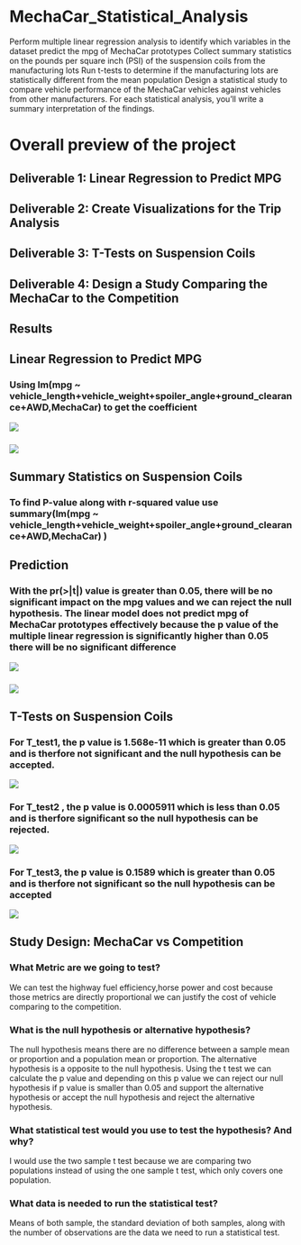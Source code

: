 # MechaCar_Statistical_Analysis
Perform multiple linear regression analysis to identify which variables in the dataset predict the mpg of MechaCar prototypes
Collect summary statistics on the pounds per square inch (PSI) of the suspension coils from the manufacturing lots
Run t-tests to determine if the manufacturing lots are statistically different from the mean population
Design a statistical study to compare vehicle performance of the MechaCar vehicles against vehicles from other manufacturers. For each statistical analysis, you’ll write a summary interpretation of the findings.
# Overall preview of the project
## Deliverable 1: Linear Regression to Predict MPG
## Deliverable 2: Create Visualizations for the Trip Analysis
## Deliverable 3: T-Tests on Suspension Coils
## Deliverable 4: Design a Study Comparing the MechaCar to the Competition
## Results
## Linear Regression to Predict MPG
### Using lm(mpg ~ vehicle_length+vehicle_weight+spoiler_angle+ground_clearance+AWD,MechaCar) to get the coefficient 
![](R/linear.png)
###
![](R/Slinear.png)
## Summary Statistics on Suspension Coils
### To find P-value along with r-squared value use summary(lm(mpg ~ vehicle_length+vehicle_weight+spoiler_angle+ground_clearance+AWD,MechaCar) )
## Prediction 
### With the pr(>|t|) value is greater than 0.05, there will be no significant impact on the mpg values and we can reject the null hypothesis. The linear model does not predict mpg of MechaCar prototypes effectively because the p value of the multiple linear regression is significantly higher than 0.05 there will be no significant difference
![](R/Total.png)
###
![](R/Lot.png)
## T-Tests on Suspension Coils
### For T_test1, the p value is 1.568e-11 which is greater than 0.05 and is therfore not significant and the null hypothesis can be accepted.
![](R/test1.png)
### For T_test2 , the p value is 0.0005911 which is less than 0.05 and is therfore significant so the null hypothesis can be rejected.
![](R/test2.png)
### For T_test3, the p value is 0.1589 which is greater than 0.05 and is therfore not significant so the null hypothesis can be accepted
![](R/test3.png)
## Study Design: MechaCar vs Competition
### What Metric are we going to test?
We can test the highway fuel efficiency,horse power and cost because those metrics are directly proportional we can justify the cost of vehicle comparing to the competition.
### What is the null hypothesis or alternative hypothesis?
The null hypothesis means there are no difference between a sample mean or proportion and a population mean or proportion. The alternative hypothesis is a opposite to the null hypothesis. Using the t test we can calculate the p value and depending on this p value we can reject our null hypothesis if p value is smaller than 0.05 and support the alternative hypothesis or accept the null hypothesis and reject the alternative hypothesis.
### What statistical test would you use to test the hypothesis? And why?
I would use the two sample t test because we are comparing two populations instead of using the one sample t test, which only covers one population.
### What data is needed to run the statistical test?
Means of both sample, the standard deviation of both samples, along with the number of observations are the data we need to run a statistical test.

